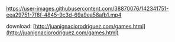 https://user-images.githubusercontent.com/38870076/142341751-eea29751-7f8f-4845-9c3d-69a9ea58afb1.mp4

download: [http://juanignaciorodriguez.com/games.html](http://juanignaciorodriguez.com/games.html)
